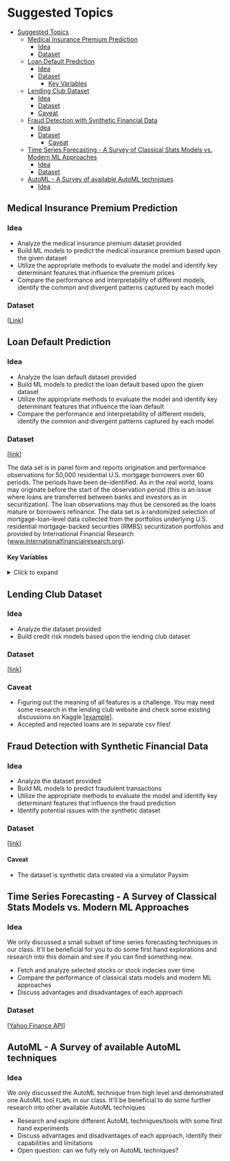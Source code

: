 # Suggested Topics

- [Suggested Topics](#suggested-topics)
  - [Medical Insurance Premium Prediction](#medical-insurance-premium-prediction)
    - [Idea](#idea)
    - [Dataset](#dataset)
  - [Loan Default Prediction](#loan-default-prediction)
    - [Idea](#idea-1)
    - [Dataset](#dataset-1)
      - [Key Variables](#key-variables)
  - [Lending Club Dataset](#lending-club-dataset)
    - [Idea](#idea-2)
    - [Dataset](#dataset-2)
    - [Caveat](#caveat)
  - [Fraud Detection with Synthetic Financial Data](#fraud-detection-with-synthetic-financial-data)
    - [Idea](#idea-3)
    - [Dataset](#dataset-3)
      - [Caveat](#caveat-1)
  - [Time Series Forecasting - A Survey of Classical Stats Models vs. Modern ML Approaches](#time-series-forecasting---a-survey-of-classical-stats-models-vs-modern-ml-approaches)
    - [Idea](#idea-4)
    - [Dataset](#dataset-4)
  - [AutoML - A Survey of available AutoML techniques](#automl---a-survey-of-available-automl-techniques)
    - [Idea](#idea-5)


## Medical Insurance Premium Prediction
### Idea
- Analyze the medical insurance premium dataset provided
- Build ML models to predict the medical insurance premium based upon the given dataset
- Utilize the appropriate methods to evaluate the model and identify key determinant features that influence the premium prices
- Compare the performance and interpretability of different models, identify the common and divergent patterns captured by each model
### Dataset
[[Link](https://www.kaggle.com/datasets/tejashvi14/medical-insurance-premium-prediction/data)]


## Loan Default Prediction
### Idea
- Analyze the loan default dataset provided
- Build ML models to predict the loan default based upon the given dataset
- Utilize the appropriate methods to evaluate the model and identify key determinant features that influence the loan default
- Compare the performance and interpretability of different models, identify the common and divergent patterns captured by each model

### Dataset
[[link](https://www.deepcreditrisk.com/uploads/1/9/5/1/19511601/dcr_full.csv)]

The data set is in panel form and reports origination and performance observations for 50,000 residential U.S. mortgage borrowers over 60 periods. The periods have been de-identified. As in the real world, loans may originate before the start of the observation period (this is an issue where loans are transferred between banks and investors as in securitization). The loan observations may thus be censored as the loans mature or borrowers refinance. The data set is a randomized selection of mortgage-loan-level data collected from the portfolios underlying U.S. residential mortgage-backed securities (RMBS) securitization portfolios and provided by International Financial Research (www.internationalfinancialresearch.org).

#### Key Variables  
<details>
  <summary>Click to expand</summary>

- **id**: borrower ID  
- **time**: timestamp of observation  
- **orig_time**: timestamp for origination  
- **first_time**: timestamp for first observation  
- **mat_time**: timestamp for maturity  
- **res_time**: timestamp for resolution  
- **balance_time**: outstanding balance at observation time  
- **LTV_time**: loan-to-value ratio at observation time, in %  
- **interest_rate_time**: interest rate at observation time, in %  
- **rate_time**: risk-free rate  
- **hpi_time**: house price index at observation time (base year = 100)  
- **gdp_time**: GDP growth at observation time, in %  
- **uer_time**: unemployment rate at observation time, in %  
- **REtype_CO_orig_time**: real estate type condominium (1 if yes, 0 otherwise)  
- **REtype_PU_orig_time**: real estate type planned urban developments (1 if yes, 0 otherwise)  
- **REtype_SF_orig_time**: single-family home (1 if yes, 0 otherwise)  
- **investor_orig_time**: investor borrower (1 if yes, 0 otherwise)  
- **balance_orig_time**: outstanding balance at origination time  
- **FICO_orig_time**: FICO score at origination time, in %  
- **LTV_orig_time**: loan-to-value ratio at origination time, in %  
- **Interest_Rate_orig_time**: interest rate at origination time, in %  
- **state_orig_time**: US state in which the property is located  
- **hpi_orig_time**: house price index at observation time (base year = 100)  
- **default_time**: default observation at observation time  
- **payoff_time**: payoff observation at observation time  
- **status_time**: default (1), payoff (2), and non-default/non-payoff (0) observation at observation time  
- **lgd_time**: loss given default (LGD) assuming no discounting of cash flows  
- **recovery_res**: sum of all cash flows received during the resolution period  

</details>

## Lending Club Dataset
### Idea
- Analyze the dataset provided
- Build credit risk models based upon the lending club dataset

### Dataset
[[link](https://www.kaggle.com/datasets/wordsforthewise/lending-club)]

### Caveat
- Figuring out the meaning of all features is a challenge. You may need some research in the lending club website and check some existing discussions on Kaggle [[example](https://www.kaggle.com/datasets/wordsforthewise/lending-club/discussion/170691)].
- Accepted and rejected loans are in separate csv files!

## Fraud Detection with Synthetic Financial Data
### Idea
- Analyze the dataset provided
- Build ML models to predict fraudulent transactions
- Utilize the appropriate methods to evaluate the model and identify key determinant features that influence the fraud prediction
- Identify potential issues with the synthetic dataset

### Dataset
[[link](https://www.kaggle.com/datasets/ealaxi/paysim1)]
#### Caveat
- The dataset is synthetic data created via a simulator Paysim

## Time Series Forecasting - A Survey of Classical Stats Models vs. Modern ML Approaches
### Idea
We only discussed a small subset of time series forecasting techniques in our class. It'll be beneficial for you to do some first hand explorations and research into this domain and see if you can find something new.
- Fetch and analyze selected stocks or stock indecies over time
- Compare the performance of classical stats models and modern ML approaches
- Discuss advantages and disadvantages of each approach

### Dataset
[[Yahoo Finance API](https://github.com/ranaroussi/yfinance)]

## AutoML - A Survey of available AutoML techniques
### Idea
We only discussed the AutoML technique from high level and demonstrated one AutoML tool `FLAML` in our class. It'll be beneficial to do some further research into other available AutoML techniques
- Research and explore different AutoML techniques/tools with some first hand experiments
- Discuss advantages and disadvantages of each approach, identify their capabilities and limitations
- Open question: can we fully rely on AutoML techniques?

